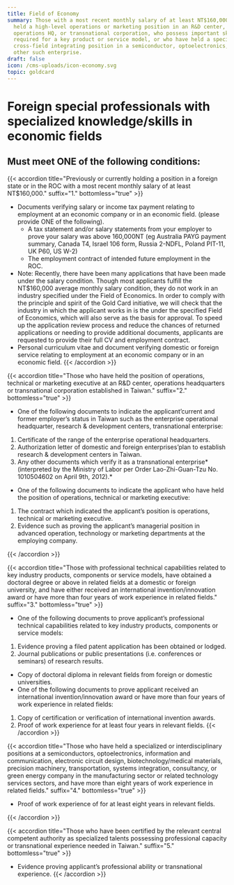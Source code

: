 ```yaml
---
title: Field of Economy
summary: Those with a most recent monthly salary of at least NT$160,000, or have
  held a high-level operations or marketing position in an R&D center,
  operations HQ, or transnational corporation, who possess important skills
  required for a key product or service model, or who have held a specialist or
  cross-field integrating position in a semiconductor, optoelectronics, ICT, or
  other such enterprise.
draft: false
icon: /cms-uploads/icon-economy.svg
topic: goldcard
---
```

# Foreign special professionals with specialized knowledge/skills in economic fields

## Must meet **ONE** of the following conditions:

{{< accordion title="Previously or currently holding a position in a foreign state or in the ROC with a most recent monthly salary of at least NT$160,000." suffix="1." bottomless="true" >}}

-   Documents verifying salary or income tax payment relating to employment at an economic company or in an economic field. (please provide ONE of the following).
    -   A tax statement and/or salary statements from your employer to prove your salary was above 160,000NT (eg Australia PAYG payment summary, Canada T4, Israel 106 form, Russia 2-NDFL, Poland PIT-11, UK P60, US W-2)
    -   The employment contract of intended future employment in the ROC.
-   Note: Recently, there have been many applications that have been made under the salary condition. Though most applicants fulfill the NT$160,000 average monthly salary condition, they do not work in an industry specified under the Field of Economics. In order to comply with the principle and spirit of the Gold Card initiative, we will check that the industry in which the applicant works in is the under the specified Field of Economics, which will also serve as the basis for approval. To speed up the application review process and reduce the chances of returned applications or needing to provide additional documents, applicants are requested to provide their full CV and employment contract.
-   Personal curriculum vitae and document verifying domestic or foreign service relating to employment at an economic company or in an economic field.
{{< /accordion >}}

{{< accordion title="Those who have held the position of operations, technical or marketing executive at an R&D center, operations headquarters or transnational corporation established in Taiwan." suffix="2." bottomless="true" >}}

-   One of the following documents to indicate the applicant’current and former employer’s status in Taiwan such as the enterprise operational headquarter, research & development centers, transnational enterprise:

1. Certificate of the range of the enterprise operational headquarters.
2. Authorization letter of domestic and foreign enterprises’plan to establish research & development centers in Taiwan.
3. Any other documents which verify it as a transnational enterprise*(interpreted by the Ministry of Labor per Order Lao-Zhi-Guan-Tzu No. 1010504602 on April 9th, 2012).*

-   One of the following documents to indicate the applicant who have held the position of operations, technical or marketing executive:

1. The contract which indicated the applicant’s position is operations, technical or marketing executive.
2. Evidence such as proving the applicant’s managerial position in advanced operation, technology or marketing departments at the employing company.

{{< /accordion >}}

{{< accordion title="Those with professional technical capabilities related to key industry products, components or service models, have obtained a doctoral degree or above in related fields at a domestic or foreign university, and have either received an international invention/innovation award or have more than four years of work experience in related fields." suffix="3." bottomless="true" >}}

-   One of the following documents to prove applicant’s professional technical capabilities related to key industry products, components or service models:

1. Evidence proving a filed patent application has been obtained or lodged.
2. Journal publications or public presentations (i.e. conferences or seminars) of research results.

-   Copy of doctoral diploma in relevant fields from foreign or domestic universities.
-   One of the following documents to prove applicant received an international invention/innovation award or have more than four years of work experience in related fields:

1. Copy of certification or verification of international invention awards.
2. Proof of work experience for at least four years in relevant fields.
   {{< /accordion >}}

{{< accordion title="Those who have held a specialized or interdisciplinary positions at a semiconductors, optoelectronics, information and communication, electronic circuit design, biotechnology/medical materials, precision machinery, transportation, systems integration, consultancy, or green energy company in the manufacturing sector or related technology services sectors, and have more than eight years of work experience in related fields." suffix="4." bottomless="true" >}}

-   Proof of work experience of for at least eight years in relevant fields.

{{< /accordion >}}

{{< accordion title="Those who have been certified by the relevant central competent authority as specialized talents possessing professional capacity or transnational experience needed in Taiwan." suffix="5." bottomless="true" >}}

* Evidence proving applicant’s professional ability or transnational experience.
  {{< /accordion >}}